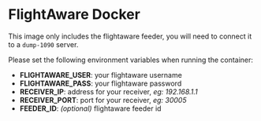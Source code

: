 # FlightAware Docker

This image only includes the flightaware feeder, you will need to connect it to a `dump-1090` server.

Please set the following environment variables when running the container:

- **FLIGHTAWARE_USER**: your flightaware username
- **FLIGHTAWARE_PASS**: your flightaware password
- **RECEIVER_IP**: address for your receiver, *eg: 192.168.1.1*
- **RECEIVER_PORT**: port for your receiver, *eg: 30005*
- **FEEDER_ID**: *(optional)* flightaware feeder id

